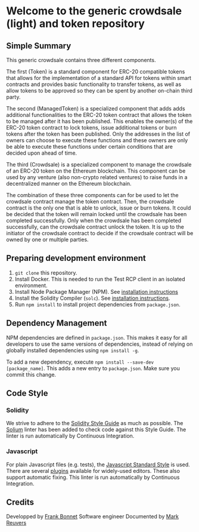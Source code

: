 # Welcome to the generic crowdsale (light) and token repository

## Simple Summary
This generic crowdsale contains three different components.

The first (Token) is a standard component for ERC-20 compatible tokens that
allows for the implementation of a standard API for tokens within smart
contracts and provides basic functionality to transfer tokens, as well as
allow tokens to be approved so they can be spent by another on-chain third
party.

The second (ManagedToken) is a specialized component that adds adds additional 
functionalities to the ERC-20 token contract that allows the token to be managed 
after it has been published. This enables the owner(s) of the ERC-20 token contract 
to lock tokens, issue additional tokens or burn tokens after the token has been 
published. Only the addresses in the list of owners can choose to execute these 
functions and these owners are only be able to execute these functions under certain
conditions that are decided upon ahead of time.

The third (Crowdsale) is a specialized component to manage the
crowdsale of an ERC-20 token on the Ethereum blockchain. This component can
be used by any venture (also non-crypto related ventures) to raise funds in
a decentralized manner on the Ethereum blockchain.

The combination of these three components can for be used to let the crowdsale 
contract manage the token contract. Then, the crowdsale contract is the only one 
that is able to unlock, issue or burn tokens. It could be decided that the token 
will remain locked until the crowdsale has been completed successfully. Only when the
crowdsale has been completed successfully, can the crowdsale contract unlock the token. 
It is up to the initiator of the crowdsale contract to decide if the crowdsale 
contract will be owned by one or multiple parties.

## Preparing development environment

1. `git clone` this repository.
2. Install Docker. This is needed to run the Test RCP client in an isolated
   environment.
2. Install Node Package Manager (NPM). See [installation
   instructions](https://www.npmjs.com/get-npm)
3. Install the Solidity Compiler (`solc`). See [installation
   instructions](http://solidity.readthedocs.io/en/develop/installing-solidity.html).
4. Run `npm install` to install project dependencies from `package.json`.

## Dependency Management

NPM dependencies are defined in `package.json`.
This makes it easy for all developers to use the same versions of dependencies,
instead of relying on globally installed dependencies using `npm install -g`.

To add a new dependency, execute `npm install --save-dev [package_name]`. This
adds a new entry to `package.json`. Make sure you commit this change.

## Code Style

### Solidity

We strive to adhere to the [Solidity Style
Guide](http://solidity.readthedocs.io/en/latest/style-guide.html) as much as
possible. The [Solium](https://github.com/duaraghav8/Solium)
linter has been added to check code against this Style Guide. The linter is run
automatically by Continuous Integration.

### Javascript

For plain Javascript files (e.g. tests), the [Javascript Standard
Style](https://standardjs.com/) is used. There are several
[plugins](https://standardjs.com/#are-there-text-editor-plugins) available for
widely-used editors. These also support automatic fixing. This linter is run
automatically by Continuous Integration.

## Credits

Developped by [Frank Bonnet](https://www.linkedin.com/in/frank-bonnet-3b890865/) Software engineer
Documented by [Mark Reuvers](https://www.linkedin.com/in/mark-reuvers/) 